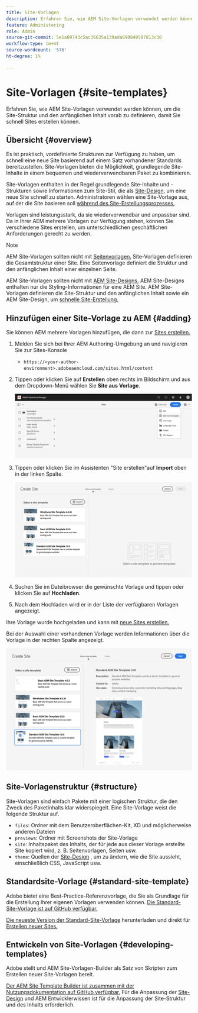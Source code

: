 ```yaml
---
title: Site-Vorlagen
description: Erfahren Sie, wie AEM Site-Vorlagen verwendet werden können, um die Site-Struktur und den anfänglichen Inhalt vorab zu definieren, damit Sie schnell Sites erstellen können.
feature: Administering
role: Admin
source-git-commit: 5e1a89743c5ac36635a139ada690849507813c30
workflow-type: tm+mt
source-wordcount: '576'
ht-degree: 1%

---
```



# Site-Vorlagen {#site-templates}

Erfahren Sie, wie AEM Site-Vorlagen verwendet werden können, um die Site-Struktur und den anfänglichen Inhalt vorab zu definieren, damit Sie schnell Sites erstellen können.

## Übersicht {#overview}

Es ist praktisch, vordefinierte Strukturen zur Verfügung zu haben, um schnell eine neue Site basierend auf einem Satz vorhandener Standards bereitzustellen. Site-Vorlagen bieten die Möglichkeit, grundlegende Site-Inhalte in einem bequemen und wiederverwendbaren Paket zu kombinieren.

Site-Vorlagen enthalten in der Regel grundlegende Site-Inhalte und -Strukturen sowie Informationen zum Site-Stil, die als [Site-Design,](site-themes.md) um eine neue Site schnell zu starten. Administratoren wählen eine Site-Vorlage aus, auf der die Site basieren soll [während des Site-Erstellungsprozesses.](create-site.md)

Vorlagen sind leistungsstark, da sie wiederverwendbar und anpassbar sind. Da in Ihrer AEM mehrere Vorlagen zur Verfügung stehen, können Sie verschiedene Sites erstellen, um unterschiedlichen geschäftlichen Anforderungen gerecht zu werden.

>[!NOTE]
>
>AEM Site-Vorlagen sollten nicht mit [Seitenvorlagen.](/help/sites-cloud/authoring/features/templates.md) Site-Vorlagen definieren die Gesamtstruktur einer Site. Eine Seitenvorlage definiert die Struktur und den anfänglichen Inhalt einer einzelnen Seite.
>
>AEM Site-Vorlagen sollten nicht mit [AEM Site-Designs.](site-themes.md) AEM Site-Designs enthalten nur die Styling-Informationen für eine AEM Site. AEM Site-Vorlagen definieren die Site-Struktur und den anfänglichen Inhalt sowie ein AEM Site-Design, um [schnelle Site-Erstellung.](create-site.md)

## Hinzufügen einer Site-Vorlage zu AEM {#adding}

Sie können AEM mehrere Vorlagen hinzufügen, die dann zur [Sites erstellen.](create-site.md)

1. Melden Sie sich bei Ihrer AEM Authoring-Umgebung an und navigieren Sie zur Sites-Konsole

   * `https://<your-author-environment>.adobeaemcloud.com/sites.html/content`

1. Tippen oder klicken Sie auf **Erstellen** oben rechts im Bildschirm und aus dem Dropdown-Menü wählen Sie **Site aus Vorlage**.

   ![Erstellen einer Site aus einer Vorlage](../assets/create-site-from-template.png)

1. Tippen oder klicken Sie im Assistenten &quot;Site erstellen&quot;auf **Import** oben in der linken Spalte.

   ![Assistent zur Site-Erstellung](../assets/site-creation-wizard.png)

1. Suchen Sie im Dateibrowser die gewünschte Vorlage und tippen oder klicken Sie auf **Hochladen**.

1. Nach dem Hochladen wird er in der Liste der verfügbaren Vorlagen angezeigt.

Ihre Vorlage wurde hochgeladen und kann mit [neue Sites erstellen.](create-site.md)

Bei der Auswahl einer vorhandenen Vorlage werden Informationen über die Vorlage in der rechten Spalte angezeigt.

![Wählen Sie eine Vorlage aus](../assets/select-site-template.png)

## Site-Vorlagenstruktur {#structure}

Site-Vorlagen sind einfach Pakete mit einer logischen Struktur, die den Zweck des Paketinhalts klar widerspiegelt. Eine Site-Vorlage weist die folgende Struktur auf.

* `files`: Ordner mit dem Benutzeroberflächen-Kit, XD und möglicherweise anderen Dateien
* `previews`: Ordner mit Screenshots der Site-Vorlage
* `site`: Inhaltspaket des Inhalts, der für jede aus dieser Vorlage erstellte Site kopiert wird, z. B. Seitenvorlagen, Seiten usw.
* `theme`: Quellen der [Site-Design](site-themes.md) , um zu ändern, wie die Site aussieht, einschließlich CSS, JavaScript usw.

## Standardsite-Vorlage {#standard-site-template}

Adobe bietet eine Best-Practice-Referenzvorlage, die Sie als Grundlage für die Erstellung Ihrer eigenen Vorlagen verwenden können. [Die Standard-Site-Vorlage ist auf GitHub verfügbar.](https://github.com/adobe/aem-site-template-standard)

[Die neueste Version der Standard-Site-Vorlage](https://github.com/adobe/aem-site-template-standard/releases) herunterladen und direkt für [Erstellen neuer Sites.](create-site.md)

## Entwickeln von Site-Vorlagen {#developing-templates}

Adobe stellt und AEM Site-Vorlagen-Builder als Satz von Skripten zum Erstellen neuer Site-Vorlagen bereit.

[Der AEM Site Template Builder ist zusammen mit der Nutzungsdokumentation auf GitHub verfügbar.](https://github.com/adobe/aem-site-template-builder) Für die Anpassung der [Site-Design](site-themes.md) und AEM Entwicklerwissen ist für die Anpassung der Site-Struktur und des Inhalts erforderlich.
